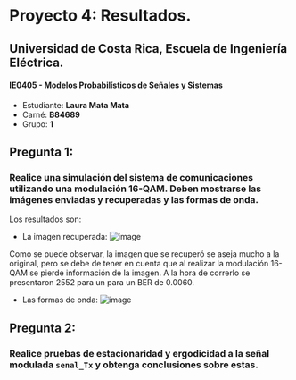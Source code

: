 # Proyecto 4: Resultados.
## Universidad de Costa Rica, Escuela de Ingeniería Eléctrica.
#### IE0405 - Modelos Probabilísticos de Señales y Sistemas
* Estudiante: **Laura Mata Mata**
* Carné: **B84689**
* Grupo: **1**

## Pregunta 1: 
### Realice una simulación del sistema de comunicaciones utilizando una modulación **16-QAM**. Deben mostrarse las imágenes enviadas y recuperadas y las formas de onda.
Los resultados son:

* La imagen recuperada:
![image](https://user-images.githubusercontent.com/85901448/125542256-a0a52e30-745b-4c20-bbfa-25b205aad0ab.png)


Como se puede observar, la imagen que se recuperó se aseja mucho a la original, pero se debe de tener en cuenta que al realizar la modulación 16-QAM se pierde información de la imagen. A la hora de correrlo se presentaron 2552 para un para un BER de 0.0060.


* Las formas de onda:
![image](https://user-images.githubusercontent.com/85901448/125542434-99332f6f-769d-4e2b-bf23-9c3f5b16eeeb.png)

## Pregunta 2: 
### Realice pruebas de estacionaridad y ergodicidad a la señal modulada `senal_Tx` y obtenga conclusiones sobre estas.




